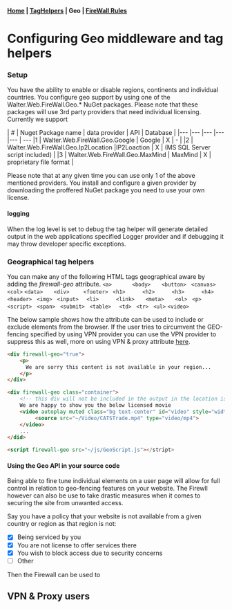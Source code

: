 ﻿__[Home](help.md) | [TagHelpers](taghelpers.md) | Geo | [FireWall Rules](Rules.md)__

# Configuring Geo middleware and tag helpers

### Setup

You have the ability to enable or disable regions, continents and individual countries. You configure geo support by using one of the Walter.Web.FireWall.Geo.* NuGet packages.
Please note that these packages will use 3rd party providers that need individual licensing. Currently we support 


|   #	| Nuget Package name   	| data provider  	| API  	|   Database	|
|---	|---	|---	|---	|---	| ---
|1   	| Walter.Web.FireWall.Geo.Google  	| Google  	|   X	|   -	|
|2   	| Walter.Web.FireWall.Geo.Ip2Location  	|IP2Loaction   	|   X	|  (MS SQL Server script included) 	|
|3   	| Walter.Web.FireWall.Geo.MaxMind  	| MaxMind  	|   X	|   proprietary file format	|

Please note that at any given time you can use only 1 of the above mentioned providers. You install and configure a given provider 
by downloading the proffered NuGet package you need to use your own license.

#### logging
When the log level is set to debug the tag helper will generate detailed output in the web applications specified Logger provider and if debugging it may throw developer specific exceptions. 


### Geographical tag helpers
You can make any of the following HTML tags geographical aware by adding the  *firewall-geo* attribute.
```<a>      ``` ```<body>   ``` ```<button> ``` ```<canvas> ``` ```<col>``` ```<data>   ```
```<div>    ``` ```<footer> ``` ```<h1>     ``` ```<h2>     ``` ```<h3>     ``` ```<h4>     ```
```<header> ``` ```<img> ``` ```<input>  ``` ```<li>     ``` ```<link>   ```
```<meta>   ``` ```<ol> ``` ```<p>```  ```<script> ``` ```<span> ``` ```<submit> ```
```<table>  ``` ```<td> ``` ```<tr> ``` ```<ul>``` ```<video>```

The below sample shows how the attribute can be used to include or exclude elements from the browser.
If the user tries to circumvent the GEO-fencing specified by using VPN provider you can use the VPN provider to suppress this as well, more on using VPN & proxy attribute [here](#vpn-&-proxy-users).
```html
<div firewall-geo="true">
    <p>
      We are sorry this content is not available in your region...
    </p>
</div>

<div firewall-geo class="container">
    <!-- this div will not be included in the output in the location is suppressed-->
    We are happy to show you the below licensed movie
    <video autoplay muted class="bg text-center" id="video" style="width:80%;" >
         <source src="~/Video/CATSTrade.mp4" type="video/mp4">
    </video>
    ...
</did>

<script firewall-geo src="~/js/GeoScript.js"></stript>
```

#### Using  the Geo API in your source code
Being able to fine tune individual elements on a user page will allow for full control in relation to geo-fencing features on your website. The Firewll however can also be use to
take drastic measures when it comes to securing the site from unwanted access.

Say you have a policy that your website is not available from a given country or region as that region is not:
- [X] Being serviced by you
- [X] You are not license to offer services there
- [X] You wish to block access due to security concerns
- [ ] Other     

Then the Firewall can be used to



## <a name="vpn-&-proxy-users"> VPN & Proxy users

